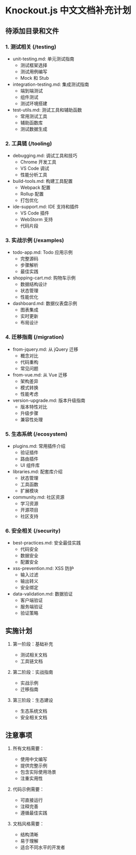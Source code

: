 # Knockout.js 中文文档补充计划

## 待添加目录和文件

### 1. 测试相关 (/testing)
- unit-testing.md: 单元测试指南
  - 测试框架选择
  - 测试用例编写
  - Mock 和 Stub
- integration-testing.md: 集成测试指南
  - 端到端测试
  - 组件测试
  - 测试环境搭建
- test-utils.md: 测试工具和辅助函数
  - 常用测试工具
  - 辅助函数库
  - 测试数据生成

### 2. 工具链 (/tooling)
- debugging.md: 调试工具和技巧
  - Chrome 开发工具
  - VS Code 调试
  - 性能分析工具
- build-tools.md: 构建工具配置
  - Webpack 配置
  - Rollup 配置
  - 打包优化
- ide-support.md: IDE 支持和插件
  - VS Code 插件
  - WebStorm 支持
  - 代码片段

### 3. 实战示例 (/examples)
- todo-app.md: Todo 应用示例
  - 完整源码
  - 步骤解析
  - 最佳实践
- shopping-cart.md: 购物车示例
  - 数据结构设计
  - 状态管理
  - 性能优化
- dashboard.md: 数据仪表盘示例
  - 图表集成
  - 实时更新
  - 布局设计

### 4. 迁移指南 (/migration)
- from-jquery.md: 从 jQuery 迁移
  - 概念对比
  - 代码重构
  - 常见问题
- from-vue.md: 从 Vue 迁移
  - 架构差异
  - 模式转换
  - 性能考虑
- version-upgrade.md: 版本升级指南
  - 版本特性对比
  - 升级步骤
  - 兼容性处理

### 5. 生态系统 (/ecosystem)
- plugins.md: 常用插件介绍
  - 验证插件
  - 路由插件
  - UI 组件库
- libraries.md: 配套库介绍
  - 状态管理
  - 工具函数
  - 扩展模块
- community.md: 社区资源
  - 学习资源
  - 开源项目
  - 社区支持

### 6. 安全相关 (/security)
- best-practices.md: 安全最佳实践
  - 代码安全
  - 数据安全
  - 配置安全
- xss-prevention.md: XSS 防护
  - 输入过滤
  - 输出转义
  - 安全绑定
- data-validation.md: 数据验证
  - 客户端验证
  - 服务端验证
  - 验证策略

## 实施计划

1. 第一阶段：基础补充
   - 测试相关文档
   - 工具链文档

2. 第二阶段：实战指南
   - 实战示例
   - 迁移指南

3. 第三阶段：生态建设
   - 生态系统文档
   - 安全相关文档

## 注意事项

1. 所有文档需要：
   - 使用中文编写
   - 提供完整示例
   - 包含实际使用场景
   - 注重实用性

2. 代码示例需要：
   - 可直接运行
   - 注释完善
   - 遵循最佳实践

3. 文档风格需要：
   - 结构清晰
   - 易于理解
   - 适合不同水平的开发者 